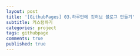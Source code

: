 ```yaml
---
layout: post
title: '[GithubPages] 03.하루만에 깃허브 블로그 만들기'
subtitle: 커스텀하기
categories: project
tags: githubpage
comments: true
published: true
---
```


